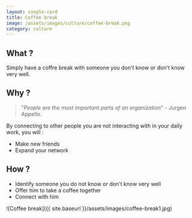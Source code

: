 ```yaml
---
layout: single-card
title: Coffee break
image: /assets/images/culture/coffee-break.png
category: culture
---
```



## What ?
Simply have a coffre break with someone you don't know or don't know very well.

## Why ?
>"*People are the most important parts of an organization*" - Jurgen Appello.

By connecting to other people you are not interacting with in your daily work, you will :
* Make new friends
* Expand your network

## How ?
* Identify someone you do not know or don't know very well
* Offer him to take a coffee together
* Connect with him

![Coffee break]({{ site.baseurl }}/assets/images/coffee-break1.jpg)  
